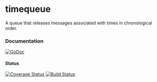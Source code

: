# timequeue
A queue that releases messages associated with times in chronological order.

### Documentation
[![GoDoc](https://godoc.org/github.com/gogolfing/timequeue?status.svg)](https://godoc.org/github.com/gogolfing/timequeue)

#### Status
[![Coverage Status](https://coveralls.io/repos/gogolfing/timequeue/badge.svg?branch=master&service=github)](https://coveralls.io/github/gogolfing/timequeue?branch=master)
[![Build Status](https://travis-ci.org/gogolfing/timequeue.svg)](https://travis-ci.org/gogolfing/timequeue)
